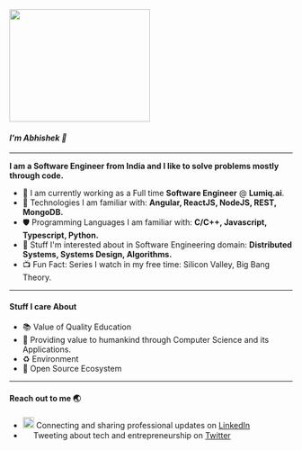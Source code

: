 <!--### Hi there 👋-->

<img src = "https://tenor.com/view/hello-gif-13920202.gif" width="250" height="200">

#### *I'm Abhishek :wave:*
---

**I am a Software Engineer from India and I like to solve problems mostly through code.**

- 🏢 I am currently working as a Full time **Software Engineer** @ **Lumiq.ai**.
- 🌱 Technologies I am familiar with: **Angular, ReactJS, NodeJS, REST, MongoDB.**
- 🛡️ Programming Languages I am familiar with:  **C/C++, Javascript, Typescript, Python.** 
- 🔭 Stuff I'm interested about in Software Engineering domain: **Distributed Systems, Systems Design, Algorithms.**
- 📺 Fun Fact: Series I watch in my free time: Silicon Valley, Big Bang Theory.

---

#### Stuff I care About 

- 📚 Value of Quality Education
- 🌿 Providing value to humankind through Computer Science and its Applications.
- ♻️ Environment
- 🔰 Open Source Ecosystem

---

#### Reach out to me :earth_asia:
- <a href="https://www.linkedin.com/in/abhishekp6"><img src="https://upload.wikimedia.org/wikipedia/commons/thumb/e/e9/Linkedin_icon.svg/768px-Linkedin_icon.svg.png" height="20"></img></a> Connecting and sharing professional updates on <a href="https://www.linkedin.com/in/abhishekp6/">LinkedIn</a>
- <a href="https://twitter.com/Abhlshek_"><img src="https://upload.wikimedia.org/wikipedia/sco/thumb/9/9f/Twitter_bird_logo_2012.svg/1200px-Twitter_bird_logo_2012.svg.png" height="15"></img></a> Tweeting about tech and entrepreneurship on <a href="https://twitter.com/Abhlshek_">Twitter</a>
<!--
**abhishekp6/abhishekp6** is a ✨ _special_ ✨ repository because its `README.md` (this file) appears on your GitHub profile.

Here are some ideas to get you started:

- 🔭 I’m currently working on ...
- 🌱 I’m currently learning ...
- 👯 I’m looking to collaborate on ...
- 🤔 I’m looking for help with ...
- 💬 Ask me about ...
- 📫 How to reach me: ...
- 😄 Pronouns: ...
- ⚡ Fun fact: ...
-->
